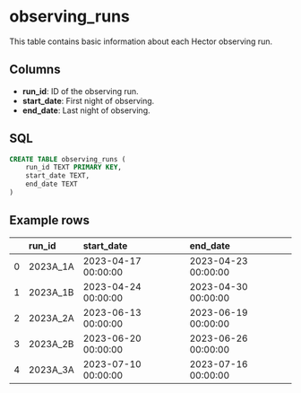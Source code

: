 # observing_runs

This table contains basic information about each Hector observing run.

## Columns

- __run_id__: ID of the observing run.
- __start_date__: First night of observing.
- __end_date__: Last night of observing.

## SQL

``` sql
CREATE TABLE observing_runs (
    run_id TEXT PRIMARY KEY,
    start_date TEXT,
    end_date TEXT
)
```


## Example rows

|    | run_id   | start_date          | end_date            |
|---:|:---------|:--------------------|:--------------------|
|  0 | 2023A_1A | 2023-04-17 00:00:00 | 2023-04-23 00:00:00 |
|  1 | 2023A_1B | 2023-04-24 00:00:00 | 2023-04-30 00:00:00 |
|  2 | 2023A_2A | 2023-06-13 00:00:00 | 2023-06-19 00:00:00 |
|  3 | 2023A_2B | 2023-06-20 00:00:00 | 2023-06-26 00:00:00 |
|  4 | 2023A_3A | 2023-07-10 00:00:00 | 2023-07-16 00:00:00 |